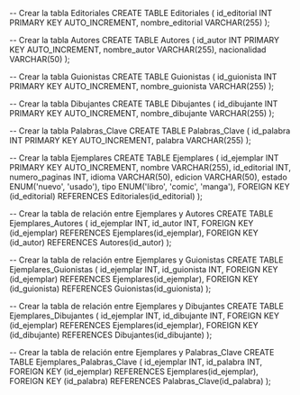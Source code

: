 


-- Crear la tabla Editoriales
CREATE TABLE Editoriales (
    id_editorial INT PRIMARY KEY AUTO_INCREMENT,
    nombre_editorial VARCHAR(255)
);

-- Crear la tabla Autores
CREATE TABLE Autores (
    id_autor INT PRIMARY KEY AUTO_INCREMENT,
    nombre_autor VARCHAR(255),
    nacionalidad VARCHAR(50)
);

-- Crear la tabla Guionistas
CREATE TABLE Guionistas (
    id_guionista INT PRIMARY KEY AUTO_INCREMENT,
    nombre_guionista VARCHAR(255)
);

-- Crear la tabla Dibujantes
CREATE TABLE Dibujantes (
    id_dibujante INT PRIMARY KEY AUTO_INCREMENT,
    nombre_dibujante VARCHAR(255)
);

-- Crear la tabla Palabras_Clave
CREATE TABLE Palabras_Clave (
    id_palabra INT PRIMARY KEY AUTO_INCREMENT,
    palabra VARCHAR(255)
);

-- Crear la tabla Ejemplares
CREATE TABLE Ejemplares (
    id_ejemplar INT PRIMARY KEY AUTO_INCREMENT,
    nombre VARCHAR(255),
    id_editorial INT,
    numero_paginas INT,
    idioma VARCHAR(50),
    edicion VARCHAR(50),
    estado ENUM('nuevo', 'usado'),
    tipo ENUM('libro', 'comic', 'manga'),
    FOREIGN KEY (id_editorial) REFERENCES Editoriales(id_editorial)
);

-- Crear la tabla de relación entre Ejemplares y Autores
CREATE TABLE Ejemplares_Autores (
    id_ejemplar INT,
    id_autor INT,
    FOREIGN KEY (id_ejemplar) REFERENCES Ejemplares(id_ejemplar),
    FOREIGN KEY (id_autor) REFERENCES Autores(id_autor)
);

-- Crear la tabla de relación entre Ejemplares y Guionistas
CREATE TABLE Ejemplares_Guionistas (
    id_ejemplar INT,
    id_guionista INT,
    FOREIGN KEY (id_ejemplar) REFERENCES Ejemplares(id_ejemplar),
    FOREIGN KEY (id_guionista) REFERENCES Guionistas(id_guionista)
);

-- Crear la tabla de relación entre Ejemplares y Dibujantes
CREATE TABLE Ejemplares_Dibujantes (
    id_ejemplar INT,
    id_dibujante INT,
    FOREIGN KEY (id_ejemplar) REFERENCES Ejemplares(id_ejemplar),
    FOREIGN KEY (id_dibujante) REFERENCES Dibujantes(id_dibujante)
);

-- Crear la tabla de relación entre Ejemplares y Palabras_Clave
CREATE TABLE Ejemplares_Palabras_Clave (
    id_ejemplar INT,
    id_palabra INT,
    FOREIGN KEY (id_ejemplar) REFERENCES Ejemplares(id_ejemplar),
    FOREIGN KEY (id_palabra) REFERENCES Palabras_Clave(id_palabra)
);

